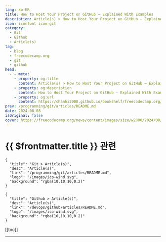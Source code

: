 ```yaml
---
lang: ko-KR
title: How to Host Your Project on GitHub – Explained With Examples
description: Article(s) > How to Host Your Project on GitHub – Explained With Examples
icon: iconfont icon-git
category: 
  - Git
  - Github
  - Article(s)
tag: 
  - blog
  - freecodecamp.org
  - git
  - github
head:
  - - meta:
    - property: og:title
      content: Article(s) > How to Host Your Project on GitHub – Explained With Examples
    - property: og:description
      content: How to Host Your Project on GitHub – Explained With Examples
    - property: og:url
      content: https://chanhi2000.github.io/bookshelf/freecodecamp.org/host-your-first-project-on-github.html
prev: /programming/git/articles/README.md
date: 2024-08-08
isOriginal: false
cover: https://freecodecamp.org/news/content/images/size/w2000/2024/08/Screenshot-2024-08-04-at-11.47.51-PM.png
---
```


# {{ $frontmatter.title }} 관련

```component VPCard
{
  "title": "Git > Article(s)",
  "desc": "Article(s)",
  "link": "/programming/git/articles/README.md",
  "logo": "/images/ico-wind.svg",
  "background": "rgba(10,10,10,0.2)"
}
```

```component VPCard
{
  "title": "Github > Article(s)",
  "desc": "Article(s)",
  "link": "/devops/github/articles/README.md",
  "logo": "/images/ico-wind.svg",
  "background": "rgba(10,10,10,0.2)"
}
```

[[toc]]

---

<SiteInfo
  name="How to Host Your Project on GitHub – Explained With Examples"
  desc="Seven years ago, I began my journey into web development with HTML and CSS. As soon as I got the hang of JavaScript, I built my first website. The excitement was overwhelming, and I wanted to share it with my friends and the world. Like many beginners, I started researching..."
  url="https://freecodecamp.org/news/host-your-first-project-on-github/"
  logo="https://cdn.freecodecamp.org/universal/favicons/favicon.ico"
  preview="https://freecodecamp.org/news/content/images/size/w2000/2024/08/Screenshot-2024-08-04-at-11.47.51-PM.png"/>

<!-- TODO: 작성 -->


